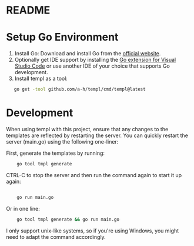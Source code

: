 # README

# Setup Go Environment
1. Install Go: Download and install Go from the [official website](https://go.dev/dl/).
2. Optionally get IDE support by installing the [Go extension for Visual Studio Code](https://marketplace.visualstudio.com/items?itemName=golang.Go) or use another IDE of your choice that supports Go development.
3. Install templ as a tool:
```bash
   go get -tool github.com/a-h/templ/cmd/templ@latest
 ```

# Development
When using templ with this project, ensure that any changes to the templates are
reflected by restarting the server. You can quickly restart the server (main.go)
using the following one-liner:


First, generate the templates by running:
```bash
    go tool tmpl generate
```

CTRL-C to stop the server and then run the command again to start it up again:
```bash

    go run main.go
```

Or in one line:
```bash
    go tool tmpl generate && go run main.go
```

I only support unix-like systems, so if you're using Windows, you might need to adapt the command accordingly.

